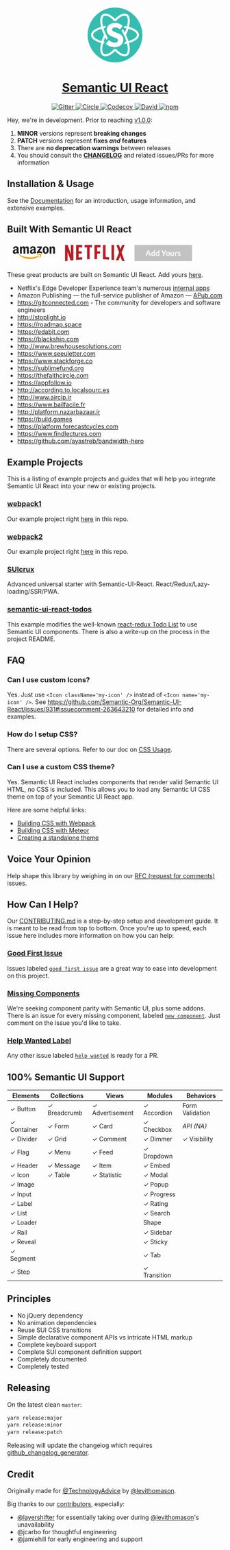 <!-- Logo -->
<p align="center">
  <a href="https://react.semantic-ui.com">
    <img height="128" width="128" src="https://github.com/Semantic-Org/Semantic-UI-React/raw/master/docs/app/logo.png">
  </a>
</p>

<!-- Name -->
<h1 align="center">
  <a href="https://react.semantic-ui.com/">Semantic UI React</a>
</h1>

<!-- Badges -->
<p align="center">
  <a href="https://gitter.im/Semantic-Org/Semantic-UI-React">
    <img alt="Gitter" src="https://img.shields.io/badge/gitter-join_chat-1dce73.svg?logo=data%3Aimage%2Fsvg%2Bxml%3Bbase64%2CPD94bWwgdmVyc2lvbj0iMS4wIiBlbmNvZGluZz0iVVRGLTgiPz4NCjxzdmcgeG1sbnM9Imh0dHA6Ly93d3cudzMub3JnLzIwMDAvc3ZnIj48cmVjdCB4PSIwIiB5PSI1IiBmaWxsPSIjZmZmIiB3aWR0aD0iMSIgaGVpZ2h0PSI1Ii8%2BPHJlY3QgeD0iMiIgeT0iNiIgZmlsbD0iI2ZmZiIgd2lkdGg9IjEiIGhlaWdodD0iNyIvPjxyZWN0IHg9IjQiIHk9IjYiIGZpbGw9IiNmZmYiIHdpZHRoPSIxIiBoZWlnaHQ9IjciLz48cmVjdCB4PSI2IiB5PSI2IiBmaWxsPSIjZmZmIiB3aWR0aD0iMSIgaGVpZ2h0PSI0Ii8%2BPC9zdmc%2B&logoWidth=8&style=flat-square&maxAge=2592000" />
  </a>
  <a href="https://circleci.com/gh/Semantic-Org/Semantic-UI-React/tree/master">
    <img alt="Circle" src="https://img.shields.io/circleci/project/Semantic-Org/Semantic-UI-React/master.svg?style=flat-square" />
  </a>
  <a href="https://codecov.io/gh/Semantic-Org/Semantic-UI-React">
    <img alt="Codecov" src="https://img.shields.io/codecov/c/github/Semantic-Org/Semantic-UI-React/master.svg?style=flat-square" />
  </a>
  <a href="https://david-dm.org/Semantic-Org/Semantic-UI-React">
    <img alt="David" src="https://img.shields.io/david/Semantic-Org/Semantic-UI-React.svg?style=flat-square" />
  </a>
  <a href="https://www.npmjs.com/package/semantic-ui-react">
    <img alt="npm" src="https://img.shields.io/npm/v/semantic-ui-react.svg?style=flat-square" />
  </a>
</p>

Hey, we're in development. Prior to reaching [v1.0.0][6]:

1. **MINOR** versions represent **breaking changes**
1. **PATCH** versions represent **fixes _and_ features**
1. There are **no deprecation warnings** between releases
1. You should consult the [**CHANGELOG**][18] and related issues/PRs for more information

## Installation & Usage

See the [Documentation][2] for an introduction, usage information, and extensive examples.

## Built With Semantic UI React

<img align="left" height="50" src="https://github.com/Semantic-Org/Semantic-UI-React/raw/master/docs/app/amazon-logo.png" />
<img align="left" height="50" src="https://github.com/Semantic-Org/Semantic-UI-React/raw/master/docs/app/netflix-logo.png" />
<a href="https://github.com/Semantic-Org/Semantic-UI-React/edit/master/README.md">
  <img height="50" src="https://github.com/Semantic-Org/Semantic-UI-React/raw/master/docs/app/add-yours.png" />
</a>

These great products are built on Semantic UI React. Add yours [here][22].

- Netflix's Edge Developer Experience team's numerous [internal apps](https://github.com/Semantic-Org/Semantic-UI-React/issues/1604)
- Amazon Publishing — the full-service publisher of Amazon — [APub.com](https://amazonpublishing.amazon.com)
- https://gitconnected.com - The community for developers and software engineers
- http://stoplight.io
- https://roadmap.space
- https://edabit.com
- https://blackship.com
- http://www.brewhousesolutions.com
- https://www.seeuletter.com
- https://www.stackforge.co
- https://sublimefund.org
- https://thefaithcircle.com
- https://appfollow.io
- http://according.to.localsourc.es
- http://www.aircip.ir
- https://www.bailfacile.fr
- http://platform.nazarbazaar.ir
- https://build.games
- https://platform.forecastcycles.com
- https://www.findlectures.com
- https://github.com/ayastreb/bandwidth-hero

## Example Projects

This is a listing of example projects and guides that will help you integrate Semantic UI React into your new or existing projects.

### [webpack1][28]
Our example project right [here][28] in this repo.
 
### [webpack2][29]
Our example project right [here][29] in this repo.
 
### [SUIcrux][102]
Advanced universal starter with Semantic-UI-React. React/Redux/Lazy-loading/SSR/PWA.

### [semantic-ui-react-todos][100]
This example modifies the well-known [react-redux Todo List][101] to use Semantic UI components. There is also a write-up on the process in the project README.

## FAQ

### Can I use custom Icons?
Yes.  Just use `<Icon className='my-icon' />` instead of `<Icon name='my-icon' />`.  See https://github.com/Semantic-Org/Semantic-UI-React/issues/931#issuecomment-263643210 for detailed info and examples.

### How do I setup CSS?
There are several options.  Refer to our doc on [CSS Usage][23].

### Can I use a custom CSS theme?
Yes.  Semantic UI React includes components that render valid Semantic UI HTML, no CSS is included.  This allows you to load any Semantic UI CSS theme on top of your Semantic UI React app.

Here are some helpful links:

- [Building CSS with Webpack][24]
- [Building CSS with Meteor][30]
- [Creating a standalone theme][25]

## Voice Your Opinion

Help shape this library by weighing in on our [RFC (request for comments)][19] issues. 

## How Can I Help?

Our [CONTRIBUTING.md][1] is a step-by-step setup and development guide. It is meant to be read from top to bottom.  Once you're up to speed, each issue here includes more information on how you can help:

### [Good First Issue][21]

Issues labeled [`good first issue`][21] are a great way to ease into development on this project. 

### [Missing Components][17]

We're seeking component parity with Semantic UI, plus some addons.  There is an issue for every missing component, labeled [`new component`][17].  Just comment on the issue you'd like to take.

### [Help Wanted Label][4]

Any other issue labeled [`help wanted`][4] is ready for a PR.

## 100% Semantic UI Support

|    Elements     |   Collections   |      Views      |     Modules     |     Behaviors      |
|-----------------|-----------------|-----------------|-----------------|--------------------|
| ✓ Button        | ✓ Breadcrumb    | ✓ Advertisement | ✓ Accordion     |   Form Validation  |
| ✓ Container     | ✓ Form          | ✓ Card          | ✓ Checkbox      | *API (NA)*         |
| ✓ Divider       | ✓ Grid          | ✓ Comment       | ✓ Dimmer        | ✓ Visibility       |
| ✓ Flag          | ✓ Menu          | ✓ Feed          | ✓ Dropdown      |                    |
| ✓ Header        | ✓ Message       | ✓ Item          | ✓ Embed         |                    |
| ✓ Icon          | ✓ Table         | ✓ Statistic     | ✓ Modal         |                    |
| ✓ Image         |                 |                 | ✓ Popup         |                    |
| ✓ Input         |                 |                 | ✓ Progress      |                    |
| ✓ Label         |                 |                 | ✓ Rating        |                    |
| ✓ List          |                 |                 | ✓ Search        |                    |
| ✓ Loader        |                 |                 |   Shape         |                    |
| ✓ Rail          |                 |                 | ✓ Sidebar       |                    |
| ✓ Reveal        |                 |                 | ✓ Sticky        |                    |
| ✓ Segment       |                 |                 | ✓ Tab           |                    |
| ✓ Step          |                 |                 | ✓ Transition    |                    |

## Principles

- No jQuery dependency
- No animation dependencies
- Reuse SUI CSS transitions
- Simple declarative component APIs vs intricate HTML markup
- Complete keyboard support
- Complete SUI component definition support
- Completely documented
- Completely tested

## Releasing

On the latest clean `master`:

```sh
yarn release:major
yarn release:minor
yarn release:patch
```

Releasing will update the changelog which requires [github_changelog_generator][15].

## Credit

Originally made for [@TechnologyAdvice][9] by [@levithomason][26].

Big thanks to our [contributors][20], especially:

- [@layershifter][27] for essentially taking over during [@levithomason][26]'s unavailability
- @jcarbo for thoughtful engineering
- @jamiehill for early engineering and support

[1]: https://github.com/Semantic-Org/Semantic-UI-React/blob/master/.github/CONTRIBUTING.md
[2]: https://react.semantic-ui.com/
[3]: https://facebook.github.io/react/
[4]: https://github.com/Semantic-Org/Semantic-UI-React/labels/help%20wanted
[5]: https://semantic-ui.com/
[6]: https://github.com/Semantic-Org/Semantic-UI-React/milestone/1
[7]: https://github.com/webpack/webpack-dev-server/
[8]: https://github.com/Semantic-Org/Semantic-UI-React/issues/243
[9]: https://github.com/TechnologyAdvice
[10]: https://en.wikipedia.org/wiki/Eating_your_own_dog_food
[11]: https://github.com/Semantic-Org/Semantic-UI-React/issues/247
[12]: https://github.com/Semantic-Org/Semantic-UI-React/issues/243
[13]: https://webpack.github.io
[14]: https://github.com/Semantic-Org/Semantic-UI-React/issues
[15]: https://github.com/skywinder/github-changelog-generator
[17]: https://github.com/Semantic-Org/Semantic-UI-React/issues?q=is%3Aissue+is%3Aopen+label%3A%22new+component%22
[18]: https://github.com/Semantic-Org/Semantic-UI-React/blob/master/CHANGELOG.md
[19]: https://github.com/Semantic-Org/Semantic-UI-React/issues?q=is%3Aopen+RFC+label%3ARFC
[20]: https://github.com/Semantic-Org/Semantic-UI-React/graphs/contributors
[21]: https://github.com/Semantic-Org/Semantic-UI-React/labels/good%20first%20issue
[22]: https://github.com/Semantic-Org/Semantic-UI-React/edit/master/README.md
[23]: https://react.semantic-ui.com/usage#css
[24]: https://github.com/Semantic-Org/Semantic-UI-React/issues/802#issuecomment-258990274
[25]: http://learnsemantic.com/themes/creating.html
[26]: https://github.com/levithomason
[27]: https://github.com/layershifter
[28]: https://github.com/Semantic-Org/Semantic-UI-React/tree/master/examples/webpack1
[29]: https://github.com/Semantic-Org/Semantic-UI-React/tree/master/examples/webpack2
[30]: https://github.com/Semantic-Org/Semantic-UI-Meteor

<!-- Examples -->
[100]: https://github.com/wyc/semantic-ui-react-todos
[101]: https://github.com/reactjs/redux/tree/master/examples/todos
[102]: https://github.com/Metnew/react-semantic.ui-starter
